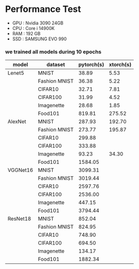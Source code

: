 # Performance Test

- GPU : Nvidia 3090 24GB
- CPU : Core i 14900K
- RAM : 192 GB
- SSD : SAMSUNG EVO 990

### we trained all models during 10 epochs

| model         | dataset           | pytorch(s) | xtorch(s) |
|---------------|-------------------|------------|-----------|
| Lenet5        | MNIST             | 38.89      | 5.53      |
|               | Fashion MNIST     | 36.38      | 5.22      |
|               | CIFAR10           | 32.71      | 7.81      |
|               | CIFAR100          | 31.99      | 4.52      |
|               | Imagenette        | 28.68      | 1.85      |
|               | Food101           | 819.81     | 275.52    |
| AlexNet       | MNIST             | 287.93     | 192.70    |
|               | Fashion MNIST     | 273.77     | 195.87    |
|               | CIFAR10           | 299.88     |           |
|               | CIFAR100          | 333.88     |           |
|               | Imagenette        | 93.23      | 34.30     |
|               | Food101           | 1584.05    |           |
| VGGNet16      | MNIST             | 3099.31    |           |
|               | Fashion MNIST     | 3019.44    |           |
|               | CIFAR10           | 2597.76    |           |
|               | CIFAR100          | 2536.00    |           |
|               | Imagenette        | 447.15     |           |
|               | Food101           | 3794.44    |           |
| ResNet18      | MNIST             | 852.04     |           |
|               | Fashion MNIST     | 824.95     |           |
|               | CIFAR10           | 748.90     |           |
|               | CIFAR100          | 694.50     |           |
|               | Imagenette        | 134.17     |           |
|               | Food101           | 1882.34    |           |



